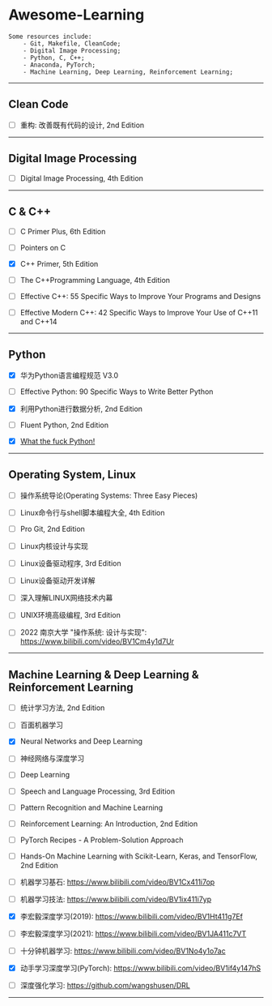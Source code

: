 

# Awesome-Learning



```
Some resources include:
	- Git, Makefile, CleanCode;
	- Digital Image Processing;
	- Python, C, C++;
	- Anaconda, PyTorch;
	- Machine Learning, Deep Learning, Reinforcement Learning;
```




------



## Clean Code



- [ ] 重构: 改善既有代码的设计,  2nd Edition




------



## Digital Image Processing



- [ ] Digital Image Processing, 4th Edition



------



## C & C++



- [ ] C Primer Plus, 6th Edition
- [ ] Pointers on C
- [x] C++ Primer, 5th Edition
- [ ] The C++Programming Language, 4th Edition
- [ ] Effective C++: 55 Specific Ways to Improve Your Programs and Designs
- [ ] Effective Modern C++: 42 Specific Ways to Improve Your Use of C++11 and C++14




------



## Python



- [x] 华为Python语言编程规范 V3.0
- [ ] Effective Python: 90 Specific Ways to Write Better Python
- [x] 利用Python进行数据分析, 2nd Edition
- [ ] Fluent Python, 2nd Edition
- [x] [What the fuck Python! ](https://github.com/robertparley/wtfpython-cn)



------



## Operating System, Linux



- [ ] 操作系统导论(Operating Systems: Three Easy Pieces)
- [ ] Linux命令行与shell脚本编程大全, 4th Edition
- [ ] Pro Git, 2nd Edition
- [ ] Linux内核设计与实现
- [ ] Linux设备驱动程序, 3rd Edition
- [ ] Linux设备驱动开发详解
- [ ] 深入理解LINUX网络技术内幕
- [ ] UNIX环境高级编程, 3rd Edition




- [ ] 2022 南京大学 "操作系统: 设计与实现": https://www.bilibili.com/video/BV1Cm4y1d7Ur



------



## Machine Learning & Deep Learning & Reinforcement Learning



- [ ] 统计学习方法, 2nd Edition
- [ ] 百面机器学习
- [x] Neural Networks and Deep Learning
- [ ] 神经网络与深度学习
- [ ] Deep Learning
- [ ] Speech and Language Processing, 3rd Edition
- [ ] Pattern Recognition and Machine Learning
- [ ] Reinforcement Learning: An Introduction, 2nd Edition

- [ ] PyTorch Recipes - A Problem-Solution Approach
- [ ] Hands-On Machine Learning with Scikit-Learn, Keras, and TensorFlow, 2nd Edition



- [ ] 机器学习基石: https://www.bilibili.com/video/BV1Cx411i7op
- [ ] 机器学习技法: https://www.bilibili.com/video/BV1ix411i7yp
- [x] 李宏毅深度学习(2019):  https://www.bilibili.com/video/BV1Ht411g7Ef
- [ ] 李宏毅深度学习(2021): https://www.bilibili.com/video/BV1JA411c7VT
- [ ] 十分钟机器学习:  https://www.bilibili.com/video/BV1No4y1o7ac
- [x] 动手学习深度学习(PyTorch): https://www.bilibili.com/video/BV1if4y147hS 
- [ ] 深度强化学习: https://github.com/wangshusen/DRL



------

